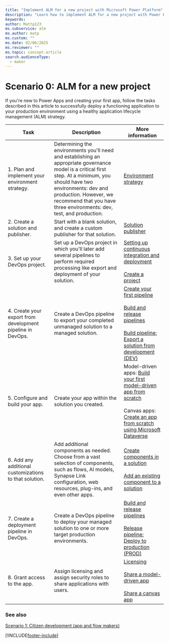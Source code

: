 ```yaml
---
title: "Implement ALM for a new project with Microsoft Power Platform"
description: "Learn how to implement ALM for a new project with Power Platform"
keywords: 
author: Mattp123
ms.subservice: alm
ms.author: matp
ms.custom: ""
ms.date: 02/06/2025
ms.reviewer: ""
ms.topic: concept-article
search.audienceType: 
  - maker
---
```

# Scenario 0: ALM for a new project

If you're new to Power Apps and creating your first app, follow the
tasks described in this article to successfully deploy a functioning application to your production environment using a healthy application lifecycle management (ALM) strategy.

| Task  | Description       | More information   |
|-------|-------------------|--------------------|
| 1. Plan and implement your environment strategy.           | Determining the environments you'll need and establishing an appropriate governance model is a critical first step. At a minimum, you should have two environments: dev and production. However, we recommend that you have three environments: dev, test, and production. | [Environment strategy](environment-strategy-alm.md) |
| 2. Create a solution and publisher.      | Start with a blank solution, and create a custom publisher for that solution.        | [Solution publisher](solution-concepts-alm.md#solution-publisher)    |
| 3. Set up your DevOps project.     | Set up a DevOps project in which you'll later add several pipelines to perform required processing like export and deployment of your solution.         | [Setting up continuous integration and deployment](basics-alm.md#continuous-integration-and-deployment)<br /><br /> [Create a project](/azure/devops/pipelines/get-started/pipelines-sign-up?view=azure-devops#create-a-project&preserve-view=true)   |
| 4. Create your export from development pipeline in DevOps. | Create a DevOps pipeline to export your completed unmanaged solution to a managed solution.     | [Create your first pipeline](/azure/devops/pipelines/create-first-pipeline?view=azure-devops&preserve-view=true)<br /><br />[Build and release pipelines](devops-build-tool-tasks.md#build-and-release-pipelines)<br /><br /> [Build pipeline: Export a solution from development (DEV)](devops-build-tool-tasks.md#build-pipeline-export-solution-from-development)            |
| 5. Configure and build your app.     | Create your app within the solution you created.   | Model-driven apps: [Build your first model-driven app from scratch](/powerapps/maker/model-driven-apps/build-first-model-driven-app)<br /> <br />Canvas apps: [Create an app from scratch using Microsoft Dataverse](/powerapps/maker/canvas-apps/data-platform-create-app-scratch)     |
| 6. Add any additional customizations to that solution.     | Add additional components as needed. Choose from a vast selection of components, such as flows, AI models, Synapse Link configuration, web resources, plug-ins, and even other apps.  | [Create components in a solution](/powerapps/maker/common-data-service/use-solution-explorer#create-components-in-a-solution)<br /><br />[Add an existing component to a solution](/powerapps/maker/common-data-service/use-solution-explorer#add-an-existing-component-to-a-solution) |
| 7. Create a deployment pipeline in DevOps.                 | Create a DevOps pipeline to deploy your managed solution to one or more target production environments.      | [Build and release pipelines](devops-build-tool-tasks.md#build-and-release-pipelines)<br /><br /> [Release pipeline: Deploy to production (PROD)](devops-build-tool-tasks.md#release-pipeline-deploy-to-production)   |
| 8. Grant access to the app.     | Assign licensing and assign security roles to share applications with users.      | [Licensing](basics-alm.md#licensing)<br /><br /> [Share a model-driven app](/powerapps/maker/model-driven-apps/share-model-driven-app)<br /><br /> [Share a canvas app](/powerapps/maker/canvas-apps/share-app)    |

### See also

[Scenario 1: Citizen development (app and flow makers)](citizen-dev-alm.md)


[!INCLUDE[footer-include](../includes/footer-banner.md)]
